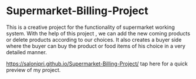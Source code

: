 # Supermarket-Billing-Project
This is a creative project for the functionality of supermarket working system. With the help of this project , we can add the new coming products or delete products according to our choices. It also creates a buyer side where the buyer can buy the product or food items of his choice in a very detailed manner.

https://salonipri.github.io/Supermarket-Billing-Project/ tap here for a quick preview of my project.
